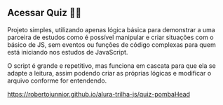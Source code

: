 ## Acessar Quiz 👩🏻

Projeto simples, utilizando apenas lógica básica para demonstrar a uma parceira de estudos como é possível manipular e criar situações com o básico de JS, sem eventos ou funções de código complexas para quem está iniciando nos estudos de JavaScript.

O script é grande e repetitivo, mas funciona em cascata para que ela se adapte a leitura, assim podendo criar as próprias lógicas e modificar o arquivo conforme for entendendo.

https://robertojunnior.github.io/alura-trilha-js/quiz-pombaHead
